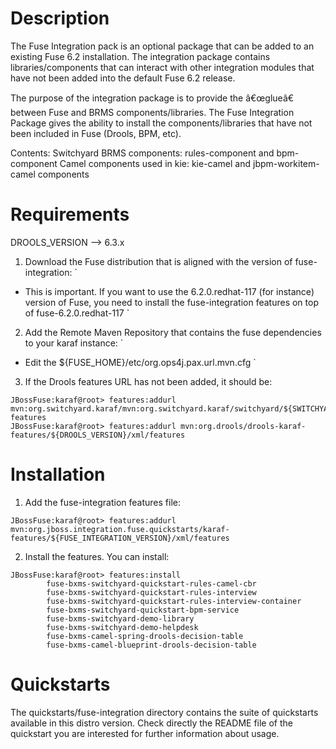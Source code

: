 Description
============
The Fuse Integration pack is an optional package that can be added to an existing Fuse 6.2 installation.  The integration package contains libraries/components that can interact with other integration modules that have not been added into the default Fuse 6.2 release. 

The purpose of the integration package is to provide the â€œglueâ€ between Fuse and BRMS components/libraries.  The Fuse Integration Package gives the ability to install the components/libraries that have not been included in Fuse (Drools, BPM, etc).

Contents:
Switchyard BRMS components: rules-component and bpm-component
Camel components used in kie: kie-camel and jbpm-workitem-camel components


Requirements
============
DROOLS_VERSION --> 6.3.x

1.  Download the Fuse distribution that is aligned with the version of fuse-integration:
    `
  * This is important. If you want to use the 6.2.0.redhat-117 (for instance) version of Fuse, you need to install the fuse-integration features on top of fuse-6.2.0.redhat-117
     `
2.  Add the Remote Maven Repository that contains the fuse dependencies to your karaf instance:
    `
  * Edit the ${FUSE_HOME}/etc/org.ops4j.pax.url.mvn.cfg
     `
3.  If the Drools features URL has not been added, it should be:
```
JBossFuse:karaf@root> features:addurl mvn:org.switchyard.karaf/mvn:org.switchyard.karaf/switchyard/${SWITCHYARD_VERSION}/xml/core-features
JBossFuse:karaf@root> features:addurl mvn:org.drools/drools-karaf-features/${DROOLS_VERSION}/xml/features
```

Installation
============
1.   Add the fuse-integration features file: 
```
JBossFuse:karaf@root> features:addurl mvn:org.jboss.integration.fuse.quickstarts/karaf-features/${FUSE_INTEGRATION_VERSION}/xml/features
```
2.  Install the features. You can install: 
```
JBossFuse:karaf@root> features:install    
        fuse-bxms-switchyard-quickstart-rules-camel-cbr             
        fuse-bxms-switchyard-quickstart-rules-interview             
        fuse-bxms-switchyard-quickstart-rules-interview-container   
        fuse-bxms-switchyard-quickstart-bpm-service
        fuse-bxms-switchyard-demo-library
        fuse-bxms-switchyard-demo-helpdesk
        fuse-bxms-camel-spring-drools-decision-table
        fuse-bxms-camel-blueprint-drools-decision-table
```

Quickstarts
============
The quickstarts/fuse-integration directory contains the suite of quickstarts available in this distro version. Check directly the README file of the quickstart you are interested for further information about usage.

